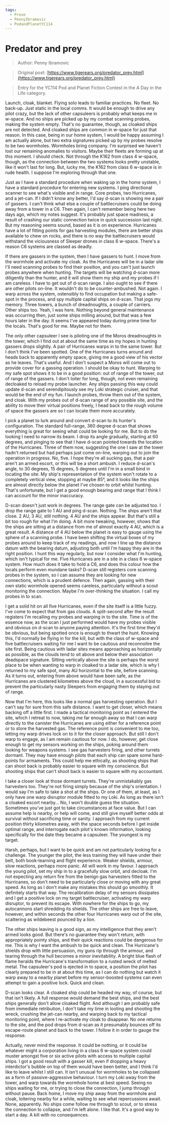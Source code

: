 ```yaml
---
tags:
  - Prose
  - PennyIbramovic
  - PodandPlanetYC114
---
```


# Predator and prey

> Author: Penny Ibramovic

> Original post: [https://www.tigerears.org/predator_prey.html](https://www.tigerears.org/predator_prey.html)

> Entry for the YC114 Pod and Planet Fiction Contest in the A Day in the Life category.


Launch, cloak, blanket. Flying solo leads to familiar practices. No fleet. No back-up. Just static in the local comms. It would be enough to drive any pilot crazy, but the lack of other capsuleers is probably what keeps me in w-space. And no ships are picked up by my combat scanning probes, making the system empty. That's no guarantee, though, as cloaked ships are not detected. And cloaked ships are common in w-space for just that reason. In this case, being in our home system, I would be happy assuming I am actually alone, but two extra signatures picked up by my probes resolve to be two wormholes. Wormholes bring company. I'm surprised we haven't lost our remaining anomalies to visitors. Maybe their fleets are forming up at this moment. I should check. Not through the K162 from class 4 w-space, though, as the connection between the two systems looks pretty unstable, like it won't last for long. But, lucky me, the K162 from class 6 w-space is in rude health. I suppose I'm exploring through that one.

Just as I have a standard procedure when waking up in the home system, I have a standard procedure for entering new systems. I ping directional scanner to see what's visible and in range. Core probes, two Hurricanes, and a jet-can. If I didn't know any better, I'd say d-scan is showing me a pair of gassers. I can't think what else a couple of battlecruisers could be doing away from a tower in a C6. Then again, I can't remember being here two days ago, which my notes suggest. It's probably just space madness, a result of crashing our static connection twice in quick succession last night. But my reasoning seems sound, based as it is on experience. Hurricanes have a lot of fitting points for gas harvesting modules, there are better ships available to chew on rocks, and there is no way the battlecruisers would withstand the viciousness of Sleeper drones in class 6 w-space. There's a reason C6 systems are classed as deadly.

If there are gassers in the system, then I have gassers to hunt. I move from the wormhole and activate my cloak. As the Hurricanes will be in a ladar site I'll need scanning probes to find their position, and you can't just launch probes anywhere when hunting. The targets will be watching d-scan more diligently than the hunter, and it will show them my ship and my probes if I am careless. I have to get out of d-scan range. I also ought to see if there are other pilots on-line. It wouldn't do to be counter-ambushed. Not again. I warp across the system, ostensibly to find occupation but making a safe-spot in the process, and spy multiple capital ships on d-scan. That jogs my memory. Three towers, a bunch of dreadnoughts, a couple of carriers. Other ships too. Yeah, I was here. Nothing beyond general maintenance was occurring then, just some ships milling around, but that was a few hours later in the day. It seems I've appeared today during prime time for the locals. That's good for me. Maybe not for them.

The only other capsuleer I see is piloting one of the Moros dreadnoughts in the tower, which I find out at about the same time as my hopes in hunting gassers drops slightly. A pair of Hurricanes warps in to the same tower. But I don't think I've been spotted. One of the Hurricanes turns around and heads back to apparently empty space, giving me a good view of his vector as he leaves. That's useful. And I don't suspect a Moros will come out to provide cover for a gassing operation. I should be okay to hunt. Warping to my safe spot shows it to be in a good position: out of range of the tower, out of range of the gassers. I don't loiter for long, though, not even remaining decloaked to reload my probe launcher. Any ships passing this way could update d-scan and serendipitously see my Loki strategic cruiser, and that would be the end of my fun. I launch probes, throw them out of the system, and cloak. With my probes out of d-scan range of any possible site, and the ability to move their virtual positions freely, I head back to the rough volume of space the gassers are so I can locate them more accurately.

I pick a planet to lurk around and convert d-scan to its hunter's configuration. The standard full-range, 360 degree d-scan that shows everything is great for seeing what could be looking for me. But to do the looking I need to narrow its beam. I drop its angle gradually, starting at 60 degrees, and pinging to see that I have d-scan pointed towards the location of the Hurricanes. Three of them now, suggesting the one I saw at the tower hadn't returned but had perhaps just come on-line, warping out to join the operation in progress. No, five. I hope they're all sucking gas, that a pair aren't an armed escort, or this will be a short ambush. I reduce d-scan's angle, to 30 degrees, 15 degrees, 5 degrees until I'm in a small bind in locating the site. My ship's representation of the system won't rotate to a completely vertical view, stopping at maybe 85°, and it looks like the ships are almost directly below the planet I've chosen to orbit whilst hunting. That's unfortunate, but I get a good enough bearing and range that I think I can account for the minor inaccuracy.

D-scan doesn't just work in degrees. The range gate can be adjusted too. I drop the range gate to 1 AU and ping d-scan. Nothing. The ships aren't that close. 2 AU, 3 AU, still nothing. 4 AU and the ships appear. But that's still a bit too rough for what I'm doing. A bit more tweaking, however, shows that the ships are sitting at a distance from me of almost exactly 4 AU, which is a great result. A distance of 4 AU below the planet is easy to gauge using the sphere of a scanning probe. I have been shifting the virtual boxes of my probes around to keep track of my readings, and now I line up the distance datum with the bearing datum, adjusting both until I'm happy they are in the right position. I hunt this way regularly, but now I consider what I'm hunting, which isn't typical for me. Five Hurricanes are in a site in a class 6 w-space system. How much does it take to hold a C6, and does this colour how the locals perform even mundane tasks? D-scan still registers core scanning probes in the system, so I can assume they are looking for new connections, which is a prudent defence. Then again, gassing with their own static wormhole opened seems careless, particularly without a scout monitoring the connection. Maybe I'm over-thinking the situation. I call my probes in to scan.

I get a solid hit on all five Hurricanes, even if the site itself is a little fuzzy. I've come to expect that from gas clouds. A split-second after the result registers I'm recalling my probes and warping in to the site. Time is of the essence now, as the scan I just performed would have my probes visible and obvious on d-scan to anyone paying attention. It's the first time they'd be obvious, but being spotted once is enough to thwart the hunt. Knowing this, I'd normally be flying in for the kill, but with the class of w-space and five battlecruisers waiting for me I want to be cautious and reconnoitre the site first. Being cautious with ladar sites means approaching as horizontally as possible, as the clouds tend to sit above and below their association deadspace signature. Sitting vertically above the site is perhaps the worst place to be when wanting to warp in cloaked to a ladar site, which is why I returned to my safe spot, many AU horizontal to the site, before scanning. As it turns out, entering from above would have been safe, as the Hurricanes are clustered kilometres above the cloud, in a successful bid to prevent the particularly nasty Sleepers from engaging them by staying out of range.

Now that I'm here, this looks like a normal gas harvesting operation. But I can't say for sure from this safe distance. I want to get closer, which means backing off a little first. I made a tactical monitoring point as I entered the site, which I retreat to now, taking me far enough away so that I can warp directly to the canister the Hurricanes are using either for a reference point or to store the harvested gas. The reference point is convenient to me too, letting my warp drives lock on to it for the closer approach. But still I don't warp to engage, as I am remain cautious for now. I do, however, get close enough to get my sensors working on the ships, poking around them looking for weapons systems. I see gas harvesters firing, and other turrets dormant. They may have enough pilots that each ship can spare some hard-points for armaments. This could help me ethically, as shooting ships that can shoot back is probably easier to square with my conscience. But shooting ships that can't shoot back is easier to square with my accountant.

I take a closer look at those dormant turrets. They're unmistakably gas harvesters too. They're not firing simply because of the ship's orientation. I would say I'm safe to take a shot at the ships. Or one of them, at least, as I only have one warp disruptor module fitted to my Loki. As long as there isn't a cloaked escort nearby... No, I won't double guess the situation. Sometimes you've just got to take circumstances at face value. But I can assume help is nearby, or help will come, and still give myself better odds at survival without sacrificing time or sanity. I approach from my current position thirty kilometres away, with the space seconds before I get inside optimal range, and interrogate each pilot's known information, looking specifically for the date they became a capsuleer. The youngest is my target.

Harsh, perhaps, but I want to be quick and am not particularly looking for a challenge. The younger the pilot, the less training they will have under their belt, both book-learning and flight experience. Weaker shields, armour, slow reactions, perhaps more panic. All will work in my favour. I approach the young pilot, set my ship in to a gracefully slow orbit, and decloak. I'm not expecting any return fire from the benign gas harvesters fitted to the Hurricanes, so don't need to be particularly close or moving with any great speed. As long as I don't make any mistakes this should go smoothly. It definitely starts that way. The recalibration delay of my sensors dissipates and I get a positive lock on my target battlecruiser, activating my warp disruptor, to prevent its escape. With nowhere for the ships to go, my autocannons start shredding its shields. The other ships are free to leave, however, and within seconds the other four Hurricanes warp out of the site, scattering as wildebeest pounced by a lion.

The other ships leaving is a good sign, as my intelligence that they aren't armed looks good. But there's no guarantee they won't return, with appropriately pointy ships, and their quick reactions could be dangerous for me. This is why I want the ambush to be quick and clean. The Hurricane's shields drop with little persuasion, my guns rip through the armour, and tearing through the hull becomes a minor inevitability. A bright blue flash of flame heralds the Hurricane's transformation to a rusted wreck of melted metal. The capsuleer's pod is ejected in to space, a position the pilot has clearly prepared to be in at about this time, as I can do nothing but watch it warp away to a nearby planet before my sensor-boosted systems can even attempt to gain a positive lock. Quick and clean.

D-scan looks clear. A cloaked ship could be headed my way, of course, but that isn't likely. A full response would demand the best ships, and the best ships generally don't allow cloaked flight. And although I am probably safe from immediate retribution, I don't take my time in looting and shooting the wreck, crushing the jet-can nearby, and warping back to my tactical monitoring point, where I re-activate my cloak to disappear. No one returns to the site, and the pod drops from d-scan as it presumably bounces off its escape-route planet and back to the tower. I follow it in order to gauge the response.

Actually, never mind the response. It could be nothing, or it could be whatever might a corporation living in a class 6 w-space system could muster amongst five or six active pilots with access to multiple capital ships. I got a good result with a gasser kill, even if dropping a heavy interdictor's bubble on top of them would have been better, and I think I'd like to leave whilst I still can. It isn't unusual for wormholes to be collapsed as a form of passive-aggressive behaviour. I turn my Loki away from the tower, and warp towards the wormhole home at best speed. Seeing no ships waiting for me, or trying to close the connection, I jump through without pause. Back home, I move my ship away from the wormhole and cloak, loitering nearby for a while, waiting to see what repercussions await. None, apparently. No ships come follow me through to scout, or to stress the connection to collapse, and I'm left alone. I like that. It's a good way to start a day. A kill with no consequences.
